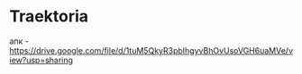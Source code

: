 # Traektoria
апк - https://drive.google.com/file/d/1tuM5QkyR3pbIhgyvBhOvUsoVGH6uaMVe/view?usp=sharing

